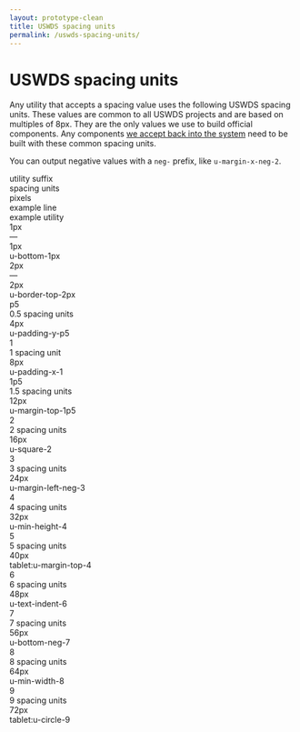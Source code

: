 ```yaml
---
layout: prototype-clean
title: USWDS spacing units
permalink: /uswds-spacing-units/
---
```


<div class="clearfix g-container-tablet-plus padding-top-6 line-height-smallest">
  <h1 class="font-weight-300 margin-bottom-4 margin-top-0">USWDS spacing units</h1>
  <p class="line-height-base font-weight-300 margin-bottom-2">Any utility that accepts a spacing value uses the following USWDS spacing units. These values are common to all USWDS projects and are based on multiples of 8px. They are the only values we use to build official components. Any components <a class="color-90 text-decoration-color-30" href="#0">we accept back into the system</a> need to be built with these common spacing units.</p>
  <p class="line-height-base font-weight-300 margin-bottom-6">You can output negative values with a <code class="txt-code">neg-</code> prefix, like <code class="txt-code">u-margin-x-neg-2</code>.</p>
  <div class="g-row g-gap align-items-center margin-bottom-2 padding-bottom-1 border-bottom-2px">
    <div class="g-col-2 font-weight-700 font-sans-1">utility suffix</div>
    <div class="g-col-2 font-weight-700 font-sans-1">spacing units</div>
    <div class="g-col-1 font-weight-700 font-sans-1">pixels</div>
    <div class="g-col-fill font-weight-700 font-sans-1">example line</div>
    <div class="g-col-3 font-weight-700 font-sans-1">example utility</div>
    <div class="g-col">
      <div class=""></div>
    </div>
  </div>
  <div class="g-row g-gap align-items-center padding-bottom-2 margin-bottom-2 border-bottom border-color-10">
    <div class="g-col-2 font-weight-300 font-mono-3"><span class="txt-code font-weight-300">1px</span></div>
    <div class="g-col-2 font-weight-300 font-sans-3">—</div>
    <div class="g-col-1 font-weight-300 font-sans-3">1px</div>
    <div class="g-col-fill">
      <span class="display-block width-full height-1px background-color-blue-60v"></span>
    </div>
    <div class="g-col-3 font-weight-300 font-mono-3">u-bottom-1px</div>
  </div>
  <div class="g-row g-gap align-items-center padding-bottom-2 margin-bottom-2 border-bottom border-color-10">
    <div class="g-col-2 font-weight-300 font-mono-3"><span class="txt-code font-weight-300">2px</span></div>
    <div class="g-col-2 font-weight-300 font-sans-3">—</div>
    <div class="g-col-1 font-weight-300 font-sans-3">2px</div>
    <div class="g-col-fill">
      <span class="display-block width-full height-2px background-color-blue-60v"></span>
    </div>
    <div class="g-col-3 font-weight-300 font-mono-3">u-border-top-2px</div>
  </div>
  <div class="g-row g-gap align-items-center padding-bottom-2 margin-bottom-2 border-bottom border-color-10">
    <div class="g-col-2 font-weight-300 font-mono-3"><span class="txt-code font-weight-300">p5</span></div>
    <div class="g-col-2 font-weight-300 font-sans-3">0.5 spacing units</div>
    <div class="g-col-1 font-weight-300 font-sans-3">4px</div>
    <div class="g-col-fill">
      <span class="display-block width-full height-p5 background-color-blue-60v"></span>
    </div>
    <div class="g-col-3 font-weight-300 font-mono-3">u-padding-y-p5</div>
  </div>
  <div class="g-row g-gap align-items-center padding-bottom-2 margin-bottom-2 border-bottom border-color-10">
    <div class="g-col-2 font-weight-300 font-mono-3"><span class="txt-code font-weight-300">1</span></div>
    <div class="g-col-2 font-weight-300 font-sans-3">1 spacing unit</div>
    <div class="g-col-1 font-weight-300 font-sans-3">8px</div>
    <div class="g-col-fill">
      <span class="display-block width-full height-1 background-color-blue-60v"></span>
    </div>
    <div class="g-col-3 font-weight-300 font-mono-3">u-padding-x-1</div>
  </div>
  <div class="g-row g-gap align-items-center padding-bottom-2 margin-bottom-2 border-bottom border-color-10">
    <div class="g-col-2 font-weight-300 font-mono-3"><span class="txt-code font-weight-300">1p5</span></div>
    <div class="g-col-2 font-weight-300 font-sans-3">1.5 spacing units</div>
    <div class="g-col-1 font-weight-300 font-sans-3">12px</div>
    <div class="g-col-fill">
      <span class="display-block width-full height-1p5 background-color-blue-60v"></span>
    </div>
    <div class="g-col-3 font-weight-300 font-mono-3">u-margin-top-1p5</div>
  </div>
  <div class="g-row g-gap align-items-center padding-bottom-2 margin-bottom-2 border-bottom border-color-10">
    <div class="g-col-2 font-weight-300 font-mono-3"><span class="txt-code font-weight-300">2</span></div>
    <div class="g-col-2 font-weight-300 font-sans-3">2 spacing units</div>
    <div class="g-col-1 font-weight-300 font-sans-3">16px</div>
    <div class="g-col-fill">
      <span class="display-block width-full height-2 background-color-blue-60v"></span>
    </div>
    <div class="g-col-3 font-weight-300 font-mono-3">u-square-2</div>
  </div>
  <div class="g-row g-gap align-items-center padding-bottom-2 margin-bottom-2 border-bottom border-color-10">
    <div class="g-col-2 font-weight-300 font-mono-3"><span class="txt-code font-weight-300">3</span></div>
    <div class="g-col-2 font-weight-300 font-sans-3">3 spacing units</div>
    <div class="g-col-1 font-weight-300 font-sans-3">24px</div>
    <div class="g-col-fill">
      <span class="display-block width-full height-3 background-color-blue-60v"></span>
    </div>
    <div class="g-col-3 font-weight-300 font-mono-3">u-margin-left-neg-3</div>
  </div>
  <div class="g-row g-gap align-items-center padding-bottom-2 margin-bottom-2 border-bottom border-color-10">
    <div class="g-col-2 font-weight-300 font-mono-3"><span class="txt-code font-weight-300">4</span></div>
    <div class="g-col-2 font-weight-300 font-sans-3">4 spacing units</div>
    <div class="g-col-1 font-weight-300 font-sans-3">32px</div>
    <div class="g-col-fill">
      <span class="display-block width-full height-4 background-color-blue-60v"></span>
    </div>
    <div class="g-col-3 font-weight-300 font-mono-3">u-min-height-4</div>
  </div>
  <div class="g-row g-gap align-items-center padding-bottom-2 margin-bottom-2 border-bottom border-color-10">
    <div class="g-col-2 font-weight-300 font-mono-3"><span class="txt-code font-weight-300">5</span></div>
    <div class="g-col-2 font-weight-300 font-sans-3">5 spacing units</div>
    <div class="g-col-1 font-weight-300 font-sans-3">40px</div>
    <div class="g-col-fill">
      <span class="display-block width-full height-5 background-color-blue-60v"></span>
    </div>
    <div class="g-col-3 font-weight-300 font-mono-3">tablet:u-margin-top-4</div>
  </div>
  <div class="g-row g-gap align-items-center padding-bottom-2 margin-bottom-2 border-bottom border-color-10">
    <div class="g-col-2 font-weight-300 font-mono-3"><span class="txt-code font-weight-300">6</span></div>
    <div class="g-col-2 font-weight-300 font-sans-3">6 spacing units</div>
    <div class="g-col-1 font-weight-300 font-sans-3">48px</div>
    <div class="g-col-fill">
      <span class="display-block width-full height-6 background-color-blue-60v"></span>
    </div>
    <div class="g-col-3 font-weight-300 font-mono-3">u-text-indent-6</div>
  </div>
  <div class="g-row g-gap align-items-center padding-bottom-2 margin-bottom-2 border-bottom border-color-10">
    <div class="g-col-2 font-weight-300 font-mono-3"><span class="txt-code font-weight-300">7</span></div>
    <div class="g-col-2 font-weight-300 font-sans-3">7 spacing units</div>
    <div class="g-col-1 font-weight-300 font-sans-3">56px</div>
    <div class="g-col-fill">
      <span class="display-block width-full height-7 background-color-blue-60v"></span>
    </div>
    <div class="g-col-3 font-weight-300 font-mono-3">u-bottom-neg-7</div>
  </div>
  <div class="g-row g-gap align-items-center padding-bottom-2 margin-bottom-2 border-bottom border-color-10">
    <div class="g-col-2 font-weight-300 font-mono-3"><span class="txt-code font-weight-300">8</span></div>
    <div class="g-col-2 font-weight-300 font-sans-3">8 spacing units</div>
    <div class="g-col-1 font-weight-300 font-sans-3">64px</div>
    <div class="g-col-fill">
      <span class="display-block width-full height-8 background-color-blue-60v"></span>
    </div>
    <div class="g-col-3 font-weight-300 font-mono-3">u-min-width-8</div>
  </div>
  <div class="g-row g-gap align-items-center padding-bottom-2 margin-bottom-2 border-bottom border-color-10">
    <div class="g-col-2 font-weight-300 font-mono-3"><span class="txt-code font-weight-300">9</span></div>
    <div class="g-col-2 font-weight-300 font-sans-3">9 spacing units</div>
    <div class="g-col-1 font-weight-300 font-sans-3">72px</div>
    <div class="g-col-fill">
      <span class="display-block width-full height-9 background-color-blue-60v"></span>
    </div>
    <div class="g-col-3 font-weight-300 font-mono-3">tablet:u-circle-9</div>
  </div>
</div>
